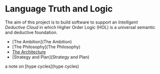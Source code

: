 # Language Truth and Logic

The aim of this project is to build software to support an _Intelligent Deductive Cloud_ in which Higher Order Logic (HOL) is a universal semantic and deductive foundation.

- [The Ambition](The Ambition)
- [The Philosophy](The Philosophy)
- [The Architecture](The-Architecture)
- [Strategy and Plan](Strategy and Plan)

a note on [hype cycles](hype cycles)

